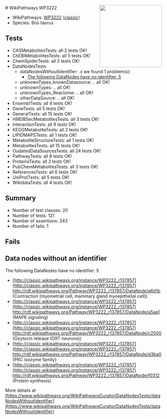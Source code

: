 <img style="float: right; width: 200px" src="https://upload.wikimedia.org/wikipedia/commons/thumb/8/83/Wplogo_with_text_500.png/640px-Wplogo_with_text_500.png" />
# WikiPathways WP3222

* WikiPathways: [WP3222](https://wikipathways.org/pathways/WP3222) ([classic](https://classic.wikipathways.org/instance/WP3222))
* Species: Bos taurus
## Tests
* CASMetabolitesTests: all 2 tests OK!
* ChEBIMetabolitesTests: all 5 tests OK!
* ChemSpiderTests: all 2 tests OK!
* DataNodesTests
    * dataNodesWithoutIdentifier: .x we found 1 problem(s):
        * [The following DataNodes have no identifier: 5](#d2d32fa4)
    * unknownTypes_knownDatasource: .. all OK!
    * unknownTypes: .. all OK!
    * unknownTypes_Reactome: .. all OK!
    * otherDataSource: .. all OK!
* EnsemblTests: all 4 tests OK!
* GeneTests: all 5 tests OK!
* GeneralTests: all 15 tests OK!
* HMDBSecMetabolitesTests: all 3 tests OK!
* InteractionTests: all 9 tests OK!
* KEGGMetaboliteTests: all 2 tests OK!
* LIPIDMAPSTests: all 1 tests OK!
* MetaboliteStructureTests: all 1 tests OK!
* MetabolitesTests: all 15 tests OK!
* OudatedDataSourcesTests: all 24 tests OK!
* PathwayTests: all 8 tests OK!
* ProteinsTests: all 2 tests OK!
* PubChemMetabolitesTests: all 3 tests OK!
* ReferencesTests: all 6 tests OK!
* UniProtTests: all 5 tests OK!
* WikidataTests: all 4 tests OK!


## Summary

* Number of test classes: 20
* Number of tests: 121
* Number of assertions: 243
* Number of fails: 1

## Fails

<a name="d2d32fa4" />

## Data nodes without an identifier

The following DataNodes have no identifier: 5

* [http://classic.wikipathways.org/instance/WP3222_r137857](http://classic.wikipathways.org/instance/WP3222_r137857) http://rdf.wikipathways.org/Pathway/WP3222_r137857/DataNode/a6d1b (Contraction (myometrial cell, 
mammary gland myoepithelial cell))
* [http://classic.wikipathways.org/instance/WP3222_r137857](http://classic.wikipathways.org/instance/WP3222_r137857) http://rdf.wikipathways.org/Pathway/WP3222_r137857/DataNode/a5aa1 (MAPK signaling)
* [http://classic.wikipathways.org/instance/WP3222_r137857](http://classic.wikipathways.org/instance/WP3222_r137857) http://rdf.wikipathways.org/Pathway/WP3222_r137857/DataNode/c2500 (Oxytocin release 
(OXT neurons))
* [http://classic.wikipathways.org/instance/WP3222_r137857](http://classic.wikipathways.org/instance/WP3222_r137857) http://rdf.wikipathways.org/Pathway/WP3222_r137857/DataNode/d3ba0 (PKC
isozyme family)
* [http://classic.wikipathways.org/instance/WP3222_r137857](http://classic.wikipathways.org/instance/WP3222_r137857) http://rdf.wikipathways.org/Pathway/WP3222_r137857/DataNode/f0312 (Protein synthesis)


More details at [https://www.wikipathways.org/WikiPathwaysCurator/DataNodesTests/dataNodesWithoutIdentifier](https://www.wikipathways.org/WikiPathwaysCurator/DataNodesTests/dataNodesWithoutIdentifier)

